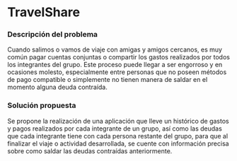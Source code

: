 # TravelShare

### Descripción del problema
Cuando salimos o vamos de viaje con amigas y amigos cercanos, es muy común pagar cuentas conjuntas o compartir los gastos realizados por todos los integrantes del grupo. Este proceso puede llegar a ser engorroso y en ocasiones molesto, especialmente entre personas que no poseen métodos de pago compatible o simplemente no tienen manera de saldar en el momento alguna deuda contraída.


### Solución propuesta
Se propone la realización de una aplicación que lleve un histórico de gastos y pagos realizados por cada integrante de un grupo, así como las deudas que cada integrante tiene con cada persona restante del grupo, para que al finalizar el viaje o actividad desarrollada, se cuente con información precisa sobre como saldar las deudas contraídas anteriormente.
